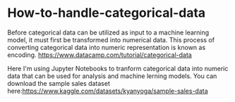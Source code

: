 # How-to-handle-categorical-data
Before categorical data can be utilized as input to a machine learning model, it must first be transformed into numerical data. This process of converting categorical data into numeric representation is known as encoding.  https://www.datacamp.com/tutorial/categorical-data

Here I'm using Jupyter Notebooks to tranform categorical data into numeric data that can be used for analysis and machine lerning models. You can download the sample sales dataset here:https://www.kaggle.com/datasets/kyanyoga/sample-sales-data
